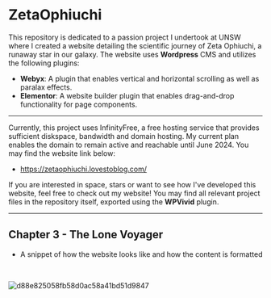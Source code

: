 # ZetaOphiuchi
This repository is dedicated to a passion project I undertook at UNSW where I created a website detailing the scientific journey of Zeta Ophiuchi, a runaway star in our galaxy.
The website uses __Wordpress__ CMS and utilizes the following plugins:
- __Webyx__: A plugin that enables vertical and horizontal scrolling as well as paralax effects.
- __Elementor__: A website builder plugin that enables drag-and-drop functionality for page components.
___
Currently, this project uses InfinityFree, a free hosting service that provides sufficient diskspace, bandwidth and domain hosting. My current plan enables the domain to remain active and reachable until June 2024.
You may find the website link below:
- https://zetaophiuchi.lovestoblog.com/

If you are interested in space, stars or want to see how I've developed this website, feel free to check out my website!
You may find all relevant project files in the repository itself, exported using the __WPVivid__ plugin.
___
## Chapter 3 - The Lone Voyager
- A snippet of how the website looks like and how the content is formatted
</br>

![d88e825058fb58d0ac58a41bd51d9847](https://github.com/KanishkaY2001/ZetaOphiuchi/assets/40477208/8bdff29c-ff7e-402b-af98-186e50543f78)
